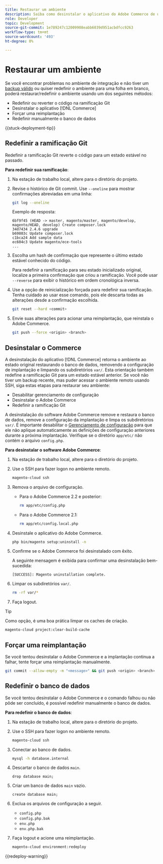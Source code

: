 ```yaml
---
title: Restaurar um ambiente
description: Saiba como desinstalar o aplicativo do Adobe Commerce de um projeto de infraestrutura em nuvem e restaurar um ambiente para um estado estável.
role: Developer
topic: Development
source-git-commit: 1e789247c12009908eabb6039d951acbdfcc9263
workflow-type: tm+mt
source-wordcount: '493'
ht-degree: 0%

---
```


# Restaurar um ambiente

Se você encontrar problemas no ambiente de integração e não tiver um [backup válido](../storage/snapshots.md) ou quiser redefinir o ambiente para uma folha em branco, poderá restaurar/redefinir o ambiente usando um dos seguintes métodos:

- Redefinir ou reverter o código na ramificação Git
- Desinstalar o aplicativo [!DNL Commerce]
- Forçar uma reimplantação
- Redefinir manualmente o banco de dados

{{stuck-deployment-tip}}

## Redefinir a ramificação Git

Redefinir a ramificação Git reverte o código para um estado estável no passado.

**Para redefinir sua ramificação**:

1. Na estação de trabalho local, altere para o diretório do projeto.

1. Revise o histórico de Git commit. Use `--oneline` para mostrar confirmações abreviadas em uma linha:

   ```bash
   git log --oneline
   ```

   Exemplo de resposta:

   ```
   6bf9f45 (HEAD -> master, magento/master, magento/develop, magento/HEAD, develop) Create composer.lock
   34d7434 2.4.6 upgrade
   b69803c Update composer.lock
   c1bca24 Add sample data
   ec604c3 Update magento/ece-tools
   ...
   ```

1. Escolha um hash de confirmação que represente o último estado estável conhecido do código.

   Para redefinir a ramificação para seu estado inicializado original, localize a primeira confirmação que criou a ramificação. Você pode usar `--reverse` para exibir o histórico em ordem cronológica inversa.

1. Use a opção de reinicialização forçada para redefinir sua ramificação. Tenha cuidado ao usar esse comando, pois ele descarta todas as alterações desde a confirmação escolhida.

   ```bash
   git reset --hard <commit>
   ```

1. Envie suas alterações para acionar uma reimplantação, que reinstala o Adobe Commerce.

   ```bash
   git push --force <origin> <branch>
   ```

## Desinstalar o Commerce

A desinstalação do aplicativo [!DNL Commerce] retorna o ambiente ao estado original restaurando o banco de dados, removendo a configuração de implantação e limpando os subdiretórios `var/`. Esta orientação também redefine a ramificação Git para um estado estável anterior. Se você não tiver um backup recente, mas puder acessar o ambiente remoto usando SSH, siga estas etapas para restaurar seu ambiente:

- Desabilitar gerenciamento de configuração
- Desinstalar o Adobe Commerce
- Redefinir a ramificação Git

A desinstalação do software Adobe Commerce remove e restaura o banco de dados, remove a configuração da implantação e limpa os subdiretórios `var/`. É importante desabilitar o [Gerenciamento de configuração](../store/store-settings.md) para que ele não aplique automaticamente as definições de configuração anteriores durante a próxima implantação. Verifique se o diretório `app/etc/` não contém o arquivo `config.php`.

**Para desinstalar o software Adobe Commerce**:

1. Na estação de trabalho local, altere para o diretório do projeto.

1. Use o SSH para fazer logon no ambiente remoto.

   ```bash
   magento-cloud ssh
   ```

1. Remova o arquivo de configuração.
   - Para o Adobe Commerce 2.2 e posterior:

     ```bash
     rm app/etc/config.php
     ```

   - Para o Adobe Commerce 2.1:

     ```bash
     rm app/etc/config.local.php
     ```

1. Desinstale o aplicativo do Adobe Commerce.

   ```bash
   php bin/magento setup:uninstall -n
   ```

1. Confirme se o Adobe Commerce foi desinstalado com êxito.

   A seguinte mensagem é exibida para confirmar uma desinstalação bem-sucedida:

   ```
   [SUCCESS]: Magento uninstallation complete.
   ```

1. Limpar os subdiretórios `var/`.

   ```bash
   rm -rf var/*
   ```

1. Faça logout.

>[!TIP]
>
>Como opção, é uma boa prática limpar os caches de criação.
>
>```bash
>magento-cloud project:clear-build-cache
>```

## Forçar uma reimplantação

Se você tentou desinstalar o Adobe Commerce e a implantação continua a falhar, tente forçar uma reimplantação manualmente.

```bash
git commit --allow-empty -m "<message>" && git push <origin> <branch>
```

## Redefinir o banco de dados

Se você tentou desinstalar o Adobe Commerce e o comando falhou ou não pôde ser concluído, é possível redefinir manualmente o banco de dados.

**Para redefinir o banco de dados**:

1. Na estação de trabalho local, altere para o diretório do projeto.

1. Use o SSH para fazer logon no ambiente remoto.

   ```bash
   magento-cloud ssh
   ```

1. Conectar ao banco de dados.

   ```bash
   mysql -h database.internal
   ```

1. Descartar o banco de dados `main`.

   ```shell
   drop database main;
   ```

1. Criar um banco de dados `main` vazio.

   ```shell
   create database main;
   ```

1. Exclua os arquivos de configuração a seguir.

   - `config.php`
   - `config.php.bak`
   - `env.php`
   - `env.php.bak`

1. Faça logout e acione uma reimplantação.

   ```bash
   magento-cloud environment:redeploy
   ```

{{redeploy-warning}}
